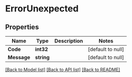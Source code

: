 # ErrorUnexpected

## Properties
Name | Type | Description | Notes
------------ | ------------- | ------------- | -------------
**Code** | **int32** |  | [default to null]
**Message** | **string** |  | [default to null]

[[Back to Model list]](../README.md#documentation-for-models) [[Back to API list]](../README.md#documentation-for-api-endpoints) [[Back to README]](../README.md)


